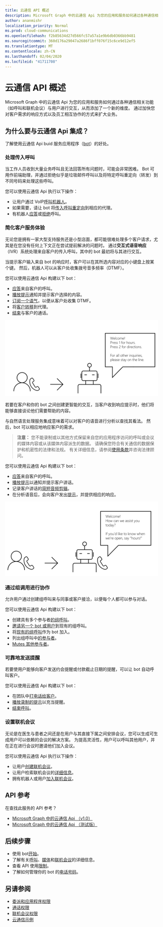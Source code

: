```yaml
---
title: 云通信 API 概述
description: Microsoft Graph 中的云通信 Api 为您的应用和服务如何通过各种通信相关功能（如呼叫和联机会议）与用户进行交互，从而添加了一个新的维度。
author: ananmishr
localization_priority: Normal
ms.prod: cloud-communications
ms.openlocfilehash: f2b85634d27d566fc57a57a1e9b6db0366bb9481
ms.sourcegitcommit: 360d176a29047a2686f1bff076f15c6ce9d12ef5
ms.translationtype: MT
ms.contentlocale: zh-CN
ms.lasthandoff: 02/04/2020
ms.locfileid: "41711708"
---
```

# <a name="cloud-communications-api-overview"></a>云通信 API 概述
Microsoft Graph 中的云通信 Api 为您的应用和服务如何通过各种通信相关功能（如呼叫和联机会议）与用户进行交互，从而添加了一个新的维度。 通过加快您对客户需求的响应方式以及员工相互协作的方式来扩大业务。

## <a name="why-integrate-with-the-cloud-communications-apis"></a>为什么要与云通信 Api 集成？

了解使用云通信 Api buid 服务应用程序（[bot](https://microsoftgraph.github.io/microsoft-graph-comms-samples/docs/articles/calls/register-calling-bot.html?q=create%20bot)）的好处。

### <a name="handle-incoming-calls"></a>处理传入呼叫

当工作人员收到大量业务呼叫且无法回答所有问题时，可能会非常困难。 Bot 可用作前端助理，并通过拒绝似乎是垃圾邮件呼叫以及将特定呼叫重定向（转发）到不同号码来处理这些呼叫。

您可以使用云通信 Api 执行以下操作：

- 让用户通过 VoIP[呼叫机器人](/graph/api/application-post-calls?view=graph-rest-1.0)。
- 如果需要，请让 bot 将[传入呼叫重定向](/graph/api/call-redirect?view=graph-rest-1.0)到相应的代理。
- 有机器人[应答](/graph/api/call-answer?view=graph-rest-1.0)或[拒绝](/graph/api/call-reject?view=graph-rest-1.0)呼叫。


### <a name="simplify-the-customer-service-experience"></a>简化客户服务体验
无论您是拥有一家大型支持服务还是小型店面，都可能很难处理多个客户请求，尤其是在您没有任何上下文正在尝试提前解决的问题时。 通过**交互式语音响应**（IVR）系统处理来自客户的传入呼叫，其中的 bot 最初将与其进行交互。

当提示客户输入来自 bot 的响应时，客户可以在其所选内容对应的小键盘上按某个键。 然后，机器人可以从客户处收集拨号音多频率（DTMF）。

您可以使用云通信 Api 构建以下 bot：

- [应答](/graph/api/call-answer?view=graph-rest-1.0)来自客户的呼叫。
- [播放提示](/graph/api/call-playprompt?view=graph-rest-1.0)通知并提示客户选择的内容。
- [订阅一个语气](/graph/api/call-subscribetotone?view=graph-rest-1.0)，以便从客户处收集 DTMF。
- 将[客户转移](/graph/api/call-transfer?view=graph-rest-1.0)到代理。
- [结束](/graph/api/call-delete?view=graph-rest-1.0)与客户的通话。

![为呼叫转移提供选项的 bot 的图像](images/communications-ivr-transfer.png)

若要在客户和你的 bot 之间创建更智能的交互，当客户收到响应提示时，他们将能够直接谈论他们需要帮助的内容。

与自然语言处理服务集成意味着可以对客户的语音进行分析以查找其看法。 然后，bot 可以相应地响应客户的需求。

>**注意：** 您不能录制或以其他方式保留来自您的应用程序访问的呼叫或会议的媒体内容或从该媒体内容派生的数据。 请确保您符合有关通信的数据保护和机密性的法律和法规。 有关详细信息，请参阅[使用条款](https://docs.microsoft.com/legal/microsoft-apis/terms-of-use)并咨询法律顾问。

您可以使用云通信 Api 构建以下 bot：

- [应答](/graph/api/call-answer?view=graph-rest-1.0)来自客户的呼叫。
- [播放提示](/graph/api/call-playprompt?view=graph-rest-1.0)以通知并提示客户讲话。
- 记录客户讲话的[简短音频剪辑](/graph/api/call-record?view=graph-rest-1.0)。
- 在分析语音后，会向客户发出[提示](/graph/api/call-playprompt?view=graph-rest-1.0)，并提供相应的响应。

![提示用户提供语音响应的 bot 的图像](images/communications-ivr.PNG)

### <a name="collaborate-through-group-calls"></a>通过组调用进行协作
允许用户通过创建组呼叫来与同事或客户接洽，以便每个人都可以参与对话。

您可以使用云通信 Api 构建以下 bot：

- 创建具有多个参与者[的组呼叫](/graph/api/application-post-calls?view=graph-rest-1.0#example-3-create-a-group-call-with-service-hosted-media)。
- [邀请另一个 bot 或用户](/graph/api/participant-invite?view=graph-rest-1.0)到现有的组呼叫。
- 将[现有的组呼叫](/graph/api/application-post-calls?view=graph-rest-1.0#example-5-join-scheduled-meeting-with-service-hosted-media)作为 bot 加入。
- 列出组呼叫中[的参与者](/graph/api/call-list-participants?view=graph-rest-1.0)。
- [Mutes 其他参与者](/graph/api/participant-mute?view=graph-rest-1.0)。

### <a name="send-reminders-reliably"></a>可靠地发送提醒
若要使用户能够向客户发送约会提醒或付款截止日期的提醒，可以让 bot 自动呼叫客户。 <!--If the customer misses the call, it will leave a voicemail with the automated message. (Add this back once bot to PSTN calling works)-->

您可以使用云通信 Api 构建以下 bot：

- 在团队中[打电话给客户](/graph/api/application-post-calls?view=graph-rest-1.0)。
- [播放录制的提示](/graph/api/call-playprompt?view=graph-rest-1.0)以充当提醒。
- [结束呼叫](/graph/api/call-delete?view=graph-rest-1.0)。


### <a name="set-up-online-meetings"></a>设置联机会议
无论是在医生与患者之间还是在用户与其直接下属之间安排会议，您可以生成可生成用户可以依赖的会议的解决方案。 为提高灵活性，用户可以呼叫其他用户，并在正在进行会议时邀请他们加入会议。

您可以使用云通信 Api 执行以下操作：

- 让用户[创建联机会议](/graph/api/application-post-onlinemeetings?view=graph-rest-1.0)。
- 让用户检索联机会议的[详细信息](/graph/api/onlinemeeting-get?view=graph-rest-1.0)。
- 拥有机器人或用户[加入联机会议](/graph/api/application-post-calls?view=graph-rest-1.0#example-5-join-scheduled-meeting-with-service-hosted-media)。

## <a name="api-reference"></a>API 参考
在查找此服务的 API 参考？

- [Microsoft Graph 中的云通信 Api （v1.0）](/graph/api/resources/communications-api-overview?view=graph-rest-1.0)
- [Microsoft Graph 中的云通信 Api （测试版）](/graph/api/resources/communications-api-overview?view=graph-rest-beta)

## <a name="next-steps"></a>后续步骤

- 使用 bot[开始](cloud-communications-get-started.md)。
- 了解有关[呼叫](cloud-communications-calls.md)、[媒体](cloud-communications-media.md)和[联机会议](cloud-communications-online-meetings.md)的详细信息。
- 查看 API 使用[限制](cloud-communications-limits.md)。
- 了解如何管理你的 bot 的[电话号码](cloud-communications-phone-number.md)。

## <a name="see-also"></a>另请参阅

- [委派和应用程序权限](https://docs.microsoft.com/azure/active-directory/develop/v1-permissions-and-consent)
- [通话权限](/graph/permissions-reference#calls-permissions)
- [联机会议权限](/graph/permissions-reference#online-meetings-permissions)
- [云通信示例](https://github.com/microsoftgraph/microsoft-graph-comms-samples)


